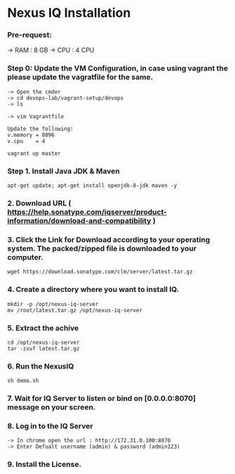 # Nexus IQ Installation 

### Pre-request: 
-> RAM : 8 GB 
-> CPU : 4 CPU

### Step 0: Update the VM Configuration, in case using vagrant the please update the vagratfile for the same. 
```
-> Open the cmder
-> cd devops-lab/vagrant-setup/devops
-> ls 
```
```
-> vim Vagrantfile
```
```
Update the following: 
v.memory = 8096
v.cpu    = 4 
```
```
vagrant up master
```

### Step 1. Install Java JDK & Maven 
```
apt-get update; apt-get install openjdk-8-jdk maven -y 
```

### 2. Download URL ( https://help.sonatype.com/iqserver/product-information/download-and-compatibility ) 

### 3. Click the Link for Download according to your operating system. The packed/zipped file is downloaded to your computer.
```
wget https://download.sonatype.com/clm/server/latest.tar.gz 
```

### 4. Create a directory where you want to install IQ.
```
mkdir -p /opt/nexus-iq-server
mv /root/latest.tar.gz /opt/nexus-iq-server
```

### 5. Extract the achive 
```
cd /opt/nexus-iq-server
tar -zxvf latest.tar.gz
```

### 6. Run the NexusIQ
```
sh demo.sh 
```

### 7. Wait for IQ Server to listen or bind on [0.0.0.0:8070] message on your screen. 

### 8. Log in to the IQ Server 
```
-> In chrome open the url : http://172.31.0.100:8070
-> Enter Defualt username (admin) & password (admin123)
```

### 9. Install the License. 
